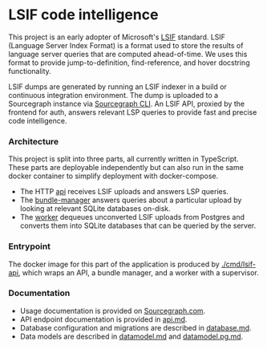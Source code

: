 # LSIF code intelligence

This project is an early adopter of Microsoft's [LSIF](https://code.visualstudio.com/blogs/2019/02/19/lsif) standard. LSIF (Language Server Index Format) is a format used to store the results of language server queries that are computed ahead-of-time. We uses this format to provide jump-to-definition, find-reference, and hover docstring functionality.

LSIF dumps are generated by running an LSIF indexer in a build or continuous integration environment. The dump is uploaded to a Sourcegraph instance via [Sourcegraph CLI](https://github.com/sourcegraph/src-cli). An LSIF API, proxied by the frontend for auth, answers relevant LSP queries to provide fast and precise code intelligence.

### Architecture

This project is split into three parts, all currently written in TypeScript. These parts are deployable independently but can also run in the same docker container to simplify deployment with docker-compose.

- The HTTP [api](./src/cmd/api/api.ts) receives LSIF uploads and answers LSP queries.
- The [bundle-manager](./src/cmd/bundle-manager/manager.ts) answers queries about a particular upload by looking at relevant SQLite databases on-disk.
- The [worker](./src/cmd/worker/worker.ts) dequeues unconverted LSIF uploads from Postgres and converts them into SQLite databases that can be queried by the server.

### Entrypoint

The docker image for this part of the application is produced by [./cmd/lsif-api](.././cmd/lsif-api), which wraps an API, a bundle manager, and a worker with a supervisor.

### Documentation

- Usage documentation is provided on [Sourcegraph.com](https://docs.sourcegraph.com/user/code_intelligence/lsif).
- API endpoint documentation is provided in [api.md](./docs/api.md).
- Database configuration and migrations are described in [database.md](./docs/database.md).
- Data models are described in [datamodel.md](./docs/datamodel.md) and [datamodel.pg.md](./docs/datamodel.pg.md).
